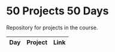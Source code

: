 # 50 Projects 50 Days

Repository for projects in the course.

| Day | Project | Link |
| :-: | ------- | ---- |

